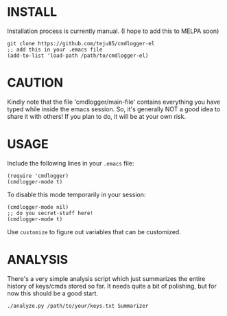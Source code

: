 INSTALL
=======
Installation process is currently manual. (I hope to add this to MELPA soon)

    git clone https://github.com/teju85/cmdlogger-el
    ;; add this in your .emacs file
    (add-to-list 'load-path /path/to/cmdlogger-el)

CAUTION
=======
Kindly note that the file 'cmdlogger/main-file' contains everything you have
typed while inside the emacs session. So, it's generally NOT a good idea to
share it with others! If you plan to do, it will be at your own risk.

USAGE
=====
Include the following lines in your `.emacs` file:

    (require 'cmdlogger)
    (cmdlogger-mode t)

To disable this mode temporarily in your session:

    (cmdlogger-mode nil)
    ;; do you secret-stuff here!
    (cmdlogger-mode t)

Use `customize` to figure out variables that can be customized.

ANALYSIS
========
There's a very simple analysis script which just summarizes the entire history
of keys/cmds stored so far. It needs quite a bit of polishing, but for now this
should be a good start.

    ./analyze.py /path/to/your/keys.txt Summarizer
